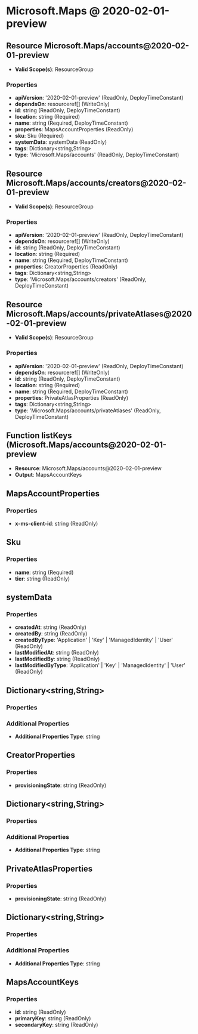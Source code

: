 # Microsoft.Maps @ 2020-02-01-preview

## Resource Microsoft.Maps/accounts@2020-02-01-preview
* **Valid Scope(s)**: ResourceGroup
### Properties
* **apiVersion**: '2020-02-01-preview' (ReadOnly, DeployTimeConstant)
* **dependsOn**: resourceref[] (WriteOnly)
* **id**: string (ReadOnly, DeployTimeConstant)
* **location**: string (Required)
* **name**: string (Required, DeployTimeConstant)
* **properties**: MapsAccountProperties (ReadOnly)
* **sku**: Sku (Required)
* **systemData**: systemData (ReadOnly)
* **tags**: Dictionary<string,String>
* **type**: 'Microsoft.Maps/accounts' (ReadOnly, DeployTimeConstant)

## Resource Microsoft.Maps/accounts/creators@2020-02-01-preview
* **Valid Scope(s)**: ResourceGroup
### Properties
* **apiVersion**: '2020-02-01-preview' (ReadOnly, DeployTimeConstant)
* **dependsOn**: resourceref[] (WriteOnly)
* **id**: string (ReadOnly, DeployTimeConstant)
* **location**: string (Required)
* **name**: string (Required, DeployTimeConstant)
* **properties**: CreatorProperties (ReadOnly)
* **tags**: Dictionary<string,String>
* **type**: 'Microsoft.Maps/accounts/creators' (ReadOnly, DeployTimeConstant)

## Resource Microsoft.Maps/accounts/privateAtlases@2020-02-01-preview
* **Valid Scope(s)**: ResourceGroup
### Properties
* **apiVersion**: '2020-02-01-preview' (ReadOnly, DeployTimeConstant)
* **dependsOn**: resourceref[] (WriteOnly)
* **id**: string (ReadOnly, DeployTimeConstant)
* **location**: string (Required)
* **name**: string (Required, DeployTimeConstant)
* **properties**: PrivateAtlasProperties (ReadOnly)
* **tags**: Dictionary<string,String>
* **type**: 'Microsoft.Maps/accounts/privateAtlases' (ReadOnly, DeployTimeConstant)

## Function listKeys (Microsoft.Maps/accounts@2020-02-01-preview
* **Resource**: Microsoft.Maps/accounts@2020-02-01-preview
* **Output**: MapsAccountKeys

## MapsAccountProperties
### Properties
* **x-ms-client-id**: string (ReadOnly)

## Sku
### Properties
* **name**: string (Required)
* **tier**: string (ReadOnly)

## systemData
### Properties
* **createdAt**: string (ReadOnly)
* **createdBy**: string (ReadOnly)
* **createdByType**: 'Application' | 'Key' | 'ManagedIdentity' | 'User' (ReadOnly)
* **lastModifiedAt**: string (ReadOnly)
* **lastModifiedBy**: string (ReadOnly)
* **lastModifiedByType**: 'Application' | 'Key' | 'ManagedIdentity' | 'User' (ReadOnly)

## Dictionary<string,String>
### Properties
### Additional Properties
* **Additional Properties Type**: string

## CreatorProperties
### Properties
* **provisioningState**: string (ReadOnly)

## Dictionary<string,String>
### Properties
### Additional Properties
* **Additional Properties Type**: string

## PrivateAtlasProperties
### Properties
* **provisioningState**: string (ReadOnly)

## Dictionary<string,String>
### Properties
### Additional Properties
* **Additional Properties Type**: string

## MapsAccountKeys
### Properties
* **id**: string (ReadOnly)
* **primaryKey**: string (ReadOnly)
* **secondaryKey**: string (ReadOnly)

